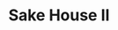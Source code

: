 ---
layout: place
title: "Sake House II"
permalink: /florida/panama-city-beach/sake-house-ii.html
stateAbbr: FL
stateName: Florida
cityName: Panama City Beach
seo:
  name: "Sake House II"
  type: Restaurant
  links: https://www.smorefood.com/order-online/sake-house-ii-panama-city-beach-32408-h28yoht0?utm_source=gmb&utm_medium=website
description: "Looking for sushi in Panama City Beach, Florida? Check out Sake House II for a delightful Japanese dining experience. Enjoy a variety of sushi and other dish..."
place_id: ChIJSU0SQASGk4gR_5XM4nbqlK8
photos:
  - name: >-
      places/ChIJSU0SQASGk4gR_5XM4nbqlK8/photos/AeeoHcIE9uBYygPSzrDsYqXwgrnt0M4Um_cfhx6jlpx26p3nDCpZf0wxyEHHlLRt-cT2fk85VHjeMkavpqP1kJZEcwxQmd4pF4oTnxA8pM7mNiyU990b0uf0NJ0haUVObcrCpMNKxgEkUsmIYt-Xo5Zl0eneu7pdlOHi-DtdlQKGKSx_BvsiOj9o-fdSLNyBdld5cKlSofyZiZ_mw4SYHoYB51GPiWrr534qqZRwWrczMI4ZJSN4ZF76TkBJtj94MCSRr4aT0U710kilctodjrYIJ_WXrCiFudf2JM97ms0gTWfvvdNtwOslvFVtdFgZalQLOjImWGv8WEeS-yvd1n7cp1P9TMYuNBmzvkoDnWaeqINEx8Ju9nS3XNprqxmxvi-cWAoA-ZqCPBvUI_naM0Sjbx4S4px5DGKy7woBxVURkNU0Gw
    widthPx: 1932
    heightPx: 2576
    authorAttributions:
      - displayName: Richard Kiefl
        uri: https://maps.google.com/maps/contrib/108287941463956135519
        photoUri: >-
          https://lh3.googleusercontent.com/a/ACg8ocJT_VMK9zzN1y9sWrVTDYjRo_hELrlKvcScQMfFiuWg1GQ9qBs=s100-p-k-no-mo
    flagContentUri: >-
      https://www.google.com/local/imagery/report/?cb_client=maps_api_places.places_api&image_key=!1e10!2sCIHM0ogKEICAgIDklOGgFg&hl=en-US
    googleMapsUri: >-
      https://www.google.com/maps/place//data=!3m4!1e2!3m2!1sCIHM0ogKEICAgIDklOGgFg!2e10!4m2!3m1!1s0x8893860440124d49:0xaf94ea76e2cc95ff
  - name: >-
      places/ChIJSU0SQASGk4gR_5XM4nbqlK8/photos/AeeoHcKv0xCIIHxyQsbbHx7RLefMhcYu8e6G2Rw20nvbhRBCFxrvPKu3yQYL3CwSZooaJVcyWVkOCTZDKPYsHM4NZhA32nuxfrEN_jR1LfK3rn9XDdWeB4q7SGEJWif690McJ_RbSgPRVKxa-6tNHLJtdafdg1M80V9ZlA2huBMDluC36xO0yoM-FxciLQeb8fT_TLkCYx0coLg7jUZy8GdO4j5SIgScJPYh8-j7ATlxMQ8u-bSfb6nwQXH3QoCRZ4tUKijj_V5klXq3w_pEHmyvXR64IoiIiN8cx-MYxfT-Na55vWOS8QskwyFnRzRjlESjzzqEhtNjwaBCXuOxuxeQH7dyi6IlbfKem3-ijGU_MWbgN1DZk8d6r3QiE8weN-rxP5Ik4CXv7rDYjoildFNJKNFf4yzquk5ZBRQh0V3Cwtdbuw
    widthPx: 4032
    heightPx: 1908
    authorAttributions:
      - displayName: X
        uri: https://maps.google.com/maps/contrib/108476099936852852520
        photoUri: >-
          https://lh3.googleusercontent.com/a-/ALV-UjU3CmzuoBBa4WiuDfl7j-3QHwblJcYK_XIiH5yXFqH25rwO5h1rWA=s100-p-k-no-mo
    flagContentUri: >-
      https://www.google.com/local/imagery/report/?cb_client=maps_api_places.places_api&image_key=!1e10!2sCIHM0ogKEICAgICK5rG4eA&hl=en-US
    googleMapsUri: >-
      https://www.google.com/maps/place//data=!3m4!1e2!3m2!1sCIHM0ogKEICAgICK5rG4eA!2e10!4m2!3m1!1s0x8893860440124d49:0xaf94ea76e2cc95ff
  - name: >-
      places/ChIJSU0SQASGk4gR_5XM4nbqlK8/photos/AeeoHcIx1Bb0tr0PhBksl65dvGCF7WZKl7Thu6Huu_mBZNcRrOTtKqlVI3hyYfHiD-2muSUFux-4FLDs9MFPdqHw_ZiISsvhUhh9uxWvLzFEBA7SmD2HF3lBQDS7ZyqgoJi7x0wZe9fQZqVcaZUyn3-3Cf4YXcU_LmKaTV5JylnW7KxPgX_aaShrVs4AP12SnV6yWthaVzZOvqsSFpARNfAS-LLNvChmtMBBLDO1BojKbLrxH8OJR34724_25rvP0AXhd50gBQvav6BDy9T2tsSfSSlesBmZPkqFICgyPGturIy-Dsi8Qtspntww96S8yEQCi5dzEOL9bznwcFLKCGVMA2aB4TcOxwkp0KOo0wJSspK_6lge4wak_KV1r3269Pfok5m7gudk5w75L01msxK5nDBXSuiKz9DREUJVTX_tNFE
    widthPx: 3072
    heightPx: 4080
    authorAttributions:
      - displayName: John Levins
        uri: https://maps.google.com/maps/contrib/111263945355361326668
        photoUri: >-
          https://lh3.googleusercontent.com/a-/ALV-UjXTqPzbZELUvG7nD5I1ewqiXCTF1E1kBeiWNrIADH0sRcFvssmhkw=s100-p-k-no-mo
    flagContentUri: >-
      https://www.google.com/local/imagery/report/?cb_client=maps_api_places.places_api&image_key=!1e10!2sCIHM0ogKEICAgICTv_LCdg&hl=en-US
    googleMapsUri: >-
      https://www.google.com/maps/place//data=!3m4!1e2!3m2!1sCIHM0ogKEICAgICTv_LCdg!2e10!4m2!3m1!1s0x8893860440124d49:0xaf94ea76e2cc95ff
  - name: >-
      places/ChIJSU0SQASGk4gR_5XM4nbqlK8/photos/AeeoHcJdvUlQZ35boW1rCfqMYXqAJ7WXkeQwaO_ixvBY593eYDgp9CaN7UeC7LZq2NZrHb3mVUvIHRqLTiMMctseyxfX3VJFQusGNWdP5KDMCmEzdI8ipBuwsUBI8L1q6rIhlFbKPb9ZZXzekeiBN2KZTOHf0IN8W7gn-zv_u5W70q0s6aplv0FfjSiH58MHji1_59GIOzlUJU079eNFrcEsYCGwKH_C4U7YfFtGlBZcSRjXgFDe6a3Q0XUO6bwAtZW8Kg-sSg1FbcOoA2Srj_WEY6ATdF51XZ3aEFlsBvXct56i4Z18_Q4iequ-nemUUSI8hSFMpDT0zklhbP6dxTxPmiDZ3iqvxrOmhFX2NWv6A1ooHeKdFpc4-nGB6QePOjTVG0MmAmqgC-Th7qitnBPMsmQAwBnEwtrUwJW8DSMeU-TAyK_n
    widthPx: 3072
    heightPx: 4080
    authorAttributions:
      - displayName: John Levins
        uri: https://maps.google.com/maps/contrib/111263945355361326668
        photoUri: >-
          https://lh3.googleusercontent.com/a-/ALV-UjXTqPzbZELUvG7nD5I1ewqiXCTF1E1kBeiWNrIADH0sRcFvssmhkw=s100-p-k-no-mo
    flagContentUri: >-
      https://www.google.com/local/imagery/report/?cb_client=maps_api_places.places_api&image_key=!1e10!2sCIHM0ogKEICAgICTv_KslAE&hl=en-US
    googleMapsUri: >-
      https://www.google.com/maps/place//data=!3m4!1e2!3m2!1sCIHM0ogKEICAgICTv_KslAE!2e10!4m2!3m1!1s0x8893860440124d49:0xaf94ea76e2cc95ff
  - name: >-
      places/ChIJSU0SQASGk4gR_5XM4nbqlK8/photos/AeeoHcIlrVyqySnPqRnWOAYVummdUqqpkxKvT3mvYPaW9-ki3mEXBkFolnedmQx2t8uc0uZC9vQr23R4RTKMs8N1GX71VT-FmRghM1BgX02T32boLR3RwFB4W01R40F18vUQwAgv3BSwvghRdq3x5LC_FUjxEFZ1uCppx2MJwP0Q4W8d7aHgG4l7l0RjRdFlrJ-cjw05F07ONoxnuKjCxcG67FnOOL-VPil-uet692iJR5ndYuHfzl94dukN_wnVwrDcwVkrvitmvQxgy7HLIljrS993VPp20Lg-tnWV33elqwtEu6_V9i7u3T-KLHa9HYSo8sRQlG4i9nzr2sq4165zEzXk7yxIbTYr84TGxVn-vWIt0AVNwu_Cp9xmaunkSJxgt1Z1g9727W_cW9tOJYzjC6HnbfxuVUA1dtw0fWOL069nyUMN
    widthPx: 4030
    heightPx: 3023
    authorAttributions:
      - displayName: Jacques Novoa
        uri: https://maps.google.com/maps/contrib/115563380543084943027
        photoUri: >-
          https://lh3.googleusercontent.com/a/ACg8ocL22pI6TkpasD-6vD3jbFnYyH1zmYqTxJlqD14HTIXX5YscNw=s100-p-k-no-mo
    flagContentUri: >-
      https://www.google.com/local/imagery/report/?cb_client=maps_api_places.places_api&image_key=!1e10!2sCIHM0ogKEICAgICpwfLPuwE&hl=en-US
    googleMapsUri: >-
      https://www.google.com/maps/place//data=!3m4!1e2!3m2!1sCIHM0ogKEICAgICpwfLPuwE!2e10!4m2!3m1!1s0x8893860440124d49:0xaf94ea76e2cc95ff
  - name: >-
      places/ChIJSU0SQASGk4gR_5XM4nbqlK8/photos/AeeoHcLmZwVPwQYCEL-E3XyUZNv48fNRpKxFLfoySbBbyutAY-tIjXwCPzBXNnzLjpyKD6H1kG0dlSrj2_mHTroYt64rz5QAJUhUcONAhBD6MipbKcRZZeievLo121Mpi-u9vMhtGbkiB0cS8Lo3Af8itsNMAmSxsurJ-qz_W-hXtXfdTtgFlG6jg2Ad8FAe-XrpT122E-uv5cQw9BPTRsPFeWV1gtfLwIGk0FncM0cz7QqL4t4axyIprNOgfTWCWudz0gQTkE8Yz7IONmU2mU5x7GCRidQzUtbP8do4SxwXwxHUZ7hq4W1WlLJp-TrlhbGGBU4iuLaM0CGqBX9UFn77TNTxvjUITeRrvE2jRcEqxWiE-s4F_pmQ_2ufnhx6OYDymTm5FPYe9yUti0nTwg-UtkTRGg9aGvJbyhP53ECOcph6lzjQ
    widthPx: 4032
    heightPx: 3024
    authorAttributions:
      - displayName: Jane R
        uri: https://maps.google.com/maps/contrib/104015141538248898667
        photoUri: >-
          https://lh3.googleusercontent.com/a-/ALV-UjUsu2XICNT9LgFLmYNnjiDABTI1y-VvVOO2gSg0EP7i1AjOECrdtQ=s100-p-k-no-mo
    flagContentUri: >-
      https://www.google.com/local/imagery/report/?cb_client=maps_api_places.places_api&image_key=!1e10!2sCIHM0ogKEICAgICuwbbysgE&hl=en-US
    googleMapsUri: >-
      https://www.google.com/maps/place//data=!3m4!1e2!3m2!1sCIHM0ogKEICAgICuwbbysgE!2e10!4m2!3m1!1s0x8893860440124d49:0xaf94ea76e2cc95ff
  - name: >-
      places/ChIJSU0SQASGk4gR_5XM4nbqlK8/photos/AeeoHcKw3zH2M9FgOTS7oC40_SPbuxp7FsmJ_4tlCB7fOXOd_5xr2iNWRYLPO1AkSF2PRMuM4eMnpYtoCzr-7QaSoGLZq3uqB9m-1r0jySjvdQw8S6PBks_XEwL2s6hQry7usw8Pi2lRTUb82QLhnMVxvVEbqbATmmC06rIze7-VFWhG4cmtUTjec82EXlO7z5Er1153VxFXC1a_oAmjoVYb_VqKLW2PMXzjliZMnIBBkqEr_qK4423cWtXr8HyIavaok1q30uWT0dBS4kunIeaXWjZv3PoyHZtXU_bJVi1BiKGZq0PpWXUc4HZfWukUNKfqldttRNzRi0N2O17YsVhjkXv7wB8dRk2v2a7Ryd-jWPaCBdiSV4Y_O_rnmpJEFhDIvwaDWalDFjOiLE8IdKUTSt6rUmyXcH75TWYUq7ov8Vk
    widthPx: 2909
    heightPx: 3697
    authorAttributions:
      - displayName: John Levins
        uri: https://maps.google.com/maps/contrib/111263945355361326668
        photoUri: >-
          https://lh3.googleusercontent.com/a-/ALV-UjXTqPzbZELUvG7nD5I1ewqiXCTF1E1kBeiWNrIADH0sRcFvssmhkw=s100-p-k-no-mo
    flagContentUri: >-
      https://www.google.com/local/imagery/report/?cb_client=maps_api_places.places_api&image_key=!1e10!2sCIHM0ogKEICAgICJydrNaA&hl=en-US
    googleMapsUri: >-
      https://www.google.com/maps/place//data=!3m4!1e2!3m2!1sCIHM0ogKEICAgICJydrNaA!2e10!4m2!3m1!1s0x8893860440124d49:0xaf94ea76e2cc95ff
  - name: >-
      places/ChIJSU0SQASGk4gR_5XM4nbqlK8/photos/AeeoHcKYqukQCQ8ej1QJlwGsxRS2yo0RQI_jj1UMMTMBpDtBakLRqUYtlRoU4LgqRNwr84Sp_pNuzyW9P2L28WYYkKoARVohF0CLzilTq1wvIhe863MhHtTMoKWHgnFz3Bk9b9ro_D8Y6RkZiYzwoWAWDq_GeNdNRXC5qOTrWf2co49l11ejG0zsMEqUrkpwOSblRVkrL9Ysg2Xhqha5HZafYwwyhl520V_WZkj3qd7hUBfLQLUDezc52erYFt215XFWmTpa17CizNEBCHf8Ok5XV51hclEhlSjDUbIZtq-8sk08PxiJjv9qDivSGE6FbzQBFJT2Rf2ZcwD4YJlgDaLVxhnObzFldAllP5xRm1BgqkrJFnwQSoSDK5dJEnKJzzifURjn0ZkGJk7REdMKf-B-_EvrDmJVUDFDpD5ylexP23GkgQ
    widthPx: 4032
    heightPx: 3024
    authorAttributions:
      - displayName: Mark Santillo
        uri: https://maps.google.com/maps/contrib/105650374694278506400
        photoUri: >-
          https://lh3.googleusercontent.com/a-/ALV-UjXf-XlP1WV7wEJ7BhN12-TDxcs8Wz44PNxUb3czjJlqNwEquvKW=s100-p-k-no-mo
    flagContentUri: >-
      https://www.google.com/local/imagery/report/?cb_client=maps_api_places.places_api&image_key=!1e10!2sCIHM0ogKEICAgIC4z_HZOg&hl=en-US
    googleMapsUri: >-
      https://www.google.com/maps/place//data=!3m4!1e2!3m2!1sCIHM0ogKEICAgIC4z_HZOg!2e10!4m2!3m1!1s0x8893860440124d49:0xaf94ea76e2cc95ff
  - name: >-
      places/ChIJSU0SQASGk4gR_5XM4nbqlK8/photos/AeeoHcIYmwdGkGwDtZRh4A4gwGz0ElTmwGsINvGstaNGpC2htgKJFfozF4yOhng8rZYscSQZjLO-vwAVVD3sbzg8JHZPlBhQUhAvLqf5klvuR-78MkIiikwPqdDO-ilHoLJuD0qb9Vua9ZIpWc5EhISZdcC23QBohcg1j_5crEAnirp8ZWqObptJCl3nzsQP3I_kiur8vnYusjmAB_BA92Fi2wvG-tsgn6v4CpC5zuhdUMjCRfy5EUjHmBRjJvd6vFTtJy_o6l2HrNoMyx0M7xAqyL5ZDczatnXWPPcRY78gFsze_Ctke3uY7yHdMuT-Bjv3oviOfk5cV47s-gUoF_mFoB-nVgOtz5Bw-YwNvohVjtfFH8nDsXZOFnfmCM0wuRcE0H2Uf4aD7wPGMPIR8mdLi6dcH2kkDOU3mmQqLaRP0BIrMQae
    widthPx: 2576
    heightPx: 1932
    authorAttributions:
      - displayName: Arthur Keith (ArtieChoke)
        uri: https://maps.google.com/maps/contrib/113502806582049697217
        photoUri: >-
          https://lh3.googleusercontent.com/a-/ALV-UjXHwnEzukTA8eg146BKZEnbvPdPEfwIKXLhLRuUxoT1LRaB0okqJw=s100-p-k-no-mo
    flagContentUri: >-
      https://www.google.com/local/imagery/report/?cb_client=maps_api_places.places_api&image_key=!1e10!2sCIHM0ogKEICAgID24LOv_wE&hl=en-US
    googleMapsUri: >-
      https://www.google.com/maps/place//data=!3m4!1e2!3m2!1sCIHM0ogKEICAgID24LOv_wE!2e10!4m2!3m1!1s0x8893860440124d49:0xaf94ea76e2cc95ff
  - name: >-
      places/ChIJSU0SQASGk4gR_5XM4nbqlK8/photos/AeeoHcI558C9rnUgE-u33rYKbKTs4I1mJacikKTku2PMZfHDZV9IS3G3eEtnIQLb4xm-qZNDCAdU810cFU_408zfAlodhafPaoeZyF5zcRcqa0PPRzMuUQ83f9eYTPom6gU48MZH5b0m-gBRANtF-XIV-6MbvOv0jz59mSKquhHJ2AZ5FotGODODiGmxpblqhjDEAlk-XXuyBeUWCAItnN21Bli6ZmmZtwkfGfX0Suky3DcKRn_uBmMuj_gcYjzAVPPDGV1U6Pr7EJOFrEl651wCxo13bX5LMF1VszlNlkjRgYvFqIS010RuaogXfrJEYn9o63Xvz9LWnzsk4VvRPGUCuyG8Iirz_ucXfJl7QeUQSr84HUbthmLPuEu1eHHYZsyxPHkp-eOeGUOZtxs6SH_MqekjuzuQMZ5t_chbfwLEe0k
    widthPx: 3024
    heightPx: 4032
    authorAttributions:
      - displayName: Jane R
        uri: https://maps.google.com/maps/contrib/104015141538248898667
        photoUri: >-
          https://lh3.googleusercontent.com/a-/ALV-UjUsu2XICNT9LgFLmYNnjiDABTI1y-VvVOO2gSg0EP7i1AjOECrdtQ=s100-p-k-no-mo
    flagContentUri: >-
      https://www.google.com/local/imagery/report/?cb_client=maps_api_places.places_api&image_key=!1e10!2sCIHM0ogKEICAgICuwbbyMg&hl=en-US
    googleMapsUri: >-
      https://www.google.com/maps/place//data=!3m4!1e2!3m2!1sCIHM0ogKEICAgICuwbbyMg!2e10!4m2!3m1!1s0x8893860440124d49:0xaf94ea76e2cc95ff
address: '1012 Thomas Dr #7444, Panama City Beach, FL 32408, USA'
street: '1012 Thomas Dr #7444'
city: Panama City Beach
state: FL
zip: '32408'
country: USA
neighborhood: Coastal Palms Commercial
latitude: '30.175597'
longitude: '-85.760571'
accessibility_options:
  wheelchairAccessibleParking: true
  wheelchairAccessibleEntrance: true
  wheelchairAccessibleRestroom: true
  wheelchairAccessibleSeating: true
business_status: OPERATIONAL
name: Sake House II
google_maps_links:
  directionsUri: >-
    https://www.google.com/maps/dir//''/data=!4m7!4m6!1m1!4e2!1m2!1m1!1s0x8893860440124d49:0xaf94ea76e2cc95ff!3e0
  placeUri: https://maps.google.com/?cid=12651995049522664959
  writeAReviewUri: >-
    https://www.google.com/maps/place//data=!4m3!3m2!1s0x8893860440124d49:0xaf94ea76e2cc95ff!12e1
  reviewsUri: >-
    https://www.google.com/maps/place//data=!4m4!3m3!1s0x8893860440124d49:0xaf94ea76e2cc95ff!9m1!1b1
  photosUri: >-
    https://www.google.com/maps/place//data=!4m3!3m2!1s0x8893860440124d49:0xaf94ea76e2cc95ff!10e5
primary_type: Japanese Restaurant
opening_hours:
  regular: null
  current: null
secondary_opening_hours:
  regular:
    weekdayDescriptions: null
    type: null
  current:
    weekdayDescriptions: null
    type: null
phone: (850) 249-9789
price_level: PRICE_LEVEL_MODERATE
price_range: null
rating: '4.3'
rating_count: 310
website: >-
  https://www.smorefood.com/order-online/sake-house-ii-panama-city-beach-32408-h28yoht0?utm_source=gmb&utm_medium=website
reviews:
  - name: >-
      places/ChIJSU0SQASGk4gR_5XM4nbqlK8/reviews/ChZDSUhNMG9nS0VJQ0FnTUNnMjhMMEZBEAE
    relativePublishTimeDescription: a month ago
    rating: 5
    text:
      text: >-
        Wonderful dinner experience! Delicious sushi the kids gobbled up, crispy
        tempura, perfectly steamed dumplings, yummy pepper steak bento box, and
        friendly service! The owners are very kind and attentive. This is
        authentic Japanese cuisine. We loved it! Excellent value and quality!
      languageCode: en
    originalText:
      text: >-
        Wonderful dinner experience! Delicious sushi the kids gobbled up, crispy
        tempura, perfectly steamed dumplings, yummy pepper steak bento box, and
        friendly service! The owners are very kind and attentive. This is
        authentic Japanese cuisine. We loved it! Excellent value and quality!
      languageCode: en
    authorAttribution:
      displayName: Kim Goss
      uri: https://www.google.com/maps/contrib/106102008221725503968/reviews
      photoUri: >-
        https://lh3.googleusercontent.com/a-/ALV-UjWGltIyBkPdOYUxJHE5_e3RHLH-v8wDhxaFgzQcuFy8nfNhe6JxgA=s128-c0x00000000-cc-rp-mo-ba2
    publishTime: '2025-02-21T02:15:50.775831Z'
    flagContentUri: >-
      https://www.google.com/local/review/rap/report?postId=ChZDSUhNMG9nS0VJQ0FnTUNnMjhMMEZBEAE&d=17924085&t=1
    googleMapsUri: >-
      https://www.google.com/maps/reviews/data=!4m6!14m5!1m4!2m3!1sChZDSUhNMG9nS0VJQ0FnTUNnMjhMMEZBEAE!2m1!1s0x8893860440124d49:0xaf94ea76e2cc95ff
  - name: >-
      places/ChIJSU0SQASGk4gR_5XM4nbqlK8/reviews/ChdDSUhNMG9nS0VJQ0FnSUR2dVBqcjlBRRAB
    relativePublishTimeDescription: 3 months ago
    rating: 1
    text:
      text: >-
        I purchased the Shrimp Tepura Sushi roll and the Dynamite Sushi Rolls 2
        times once I picked up and the 2nd time door dash. We'll the  Shrimp
        from the Shrimp Tepura Sushi roll was eaten from the rice roll and
        wrapped back up into the rice with the tails sticking out to make me
        think the shrimp was there and the dipping sauce was just about gone and
        had shrimp residue inside it which is clear it was dipped. Which was a
        dead give away. I think they taking food from the customers that dining
        in and finished and instead of throwing in the trash they putting it on
        the 2 go orders or puttingon new dinningin customes plates. Now for the
        Dynamite Sushi Rolls 2 of my rolls was bitten into and placed back into
        my to go order. I will never in life order from this place again. Of
        course the door dash order they blamed on door dash but when it happened
        again and I picked it up myself I knew what they were doing. Instead of
        throwing the food away of the people dinning inside they take what they
        can savage off those plates and placing in to go orders and possibly
        giving to other people who dine in. It's very impossible to happen 2
        times if they wasn't. And I picked up the 2nd time. So who are they
        fooling. My very 1st time going, i ordered a Shrimp fried rice and i
        literally had 6 shrimp on a big tray of just rice with only onions no
        veggies at all for $17. I didn't take pictures of the 2 orders above.
        Took back both times and they refuse to refund me both times saying door
        dash did it and when i told them about the one i picked up the accused
        me of eating i drove 15 miles to take back both times,  had to pay door
        dash to deliver the 1st time so i lost all the way across the board.Be
        very mindful of what they doing.They're very nasty.
      languageCode: en
    originalText:
      text: >-
        I purchased the Shrimp Tepura Sushi roll and the Dynamite Sushi Rolls 2
        times once I picked up and the 2nd time door dash. We'll the  Shrimp
        from the Shrimp Tepura Sushi roll was eaten from the rice roll and
        wrapped back up into the rice with the tails sticking out to make me
        think the shrimp was there and the dipping sauce was just about gone and
        had shrimp residue inside it which is clear it was dipped. Which was a
        dead give away. I think they taking food from the customers that dining
        in and finished and instead of throwing in the trash they putting it on
        the 2 go orders or puttingon new dinningin customes plates. Now for the
        Dynamite Sushi Rolls 2 of my rolls was bitten into and placed back into
        my to go order. I will never in life order from this place again. Of
        course the door dash order they blamed on door dash but when it happened
        again and I picked it up myself I knew what they were doing. Instead of
        throwing the food away of the people dinning inside they take what they
        can savage off those plates and placing in to go orders and possibly
        giving to other people who dine in. It's very impossible to happen 2
        times if they wasn't. And I picked up the 2nd time. So who are they
        fooling. My very 1st time going, i ordered a Shrimp fried rice and i
        literally had 6 shrimp on a big tray of just rice with only onions no
        veggies at all for $17. I didn't take pictures of the 2 orders above.
        Took back both times and they refuse to refund me both times saying door
        dash did it and when i told them about the one i picked up the accused
        me of eating i drove 15 miles to take back both times,  had to pay door
        dash to deliver the 1st time so i lost all the way across the board.Be
        very mindful of what they doing.They're very nasty.
      languageCode: en
    authorAttribution:
      displayName: N Williams
      uri: https://www.google.com/maps/contrib/112200786550158214158/reviews
      photoUri: >-
        https://lh3.googleusercontent.com/a/ACg8ocJ9mYfXtTELgwsVEZxt2FUwDO43l8YHEJANnSZCN14kmEywZ2Q=s128-c0x00000000-cc-rp-mo
    publishTime: '2024-12-17T11:49:40.071128Z'
    flagContentUri: >-
      https://www.google.com/local/review/rap/report?postId=ChdDSUhNMG9nS0VJQ0FnSUR2dVBqcjlBRRAB&d=17924085&t=1
    googleMapsUri: >-
      https://www.google.com/maps/reviews/data=!4m6!14m5!1m4!2m3!1sChdDSUhNMG9nS0VJQ0FnSUR2dVBqcjlBRRAB!2m1!1s0x8893860440124d49:0xaf94ea76e2cc95ff
  - name: >-
      places/ChIJSU0SQASGk4gR_5XM4nbqlK8/reviews/ChdDSUhNMG9nS0VJQ0FnSUNVekxIODJRRRAB
    relativePublishTimeDescription: 5 years ago
    rating: 5
    text:
      text: >-
        Absolutely amazing. Wife and I wanted to come here, and found the gem.
        Wonderful atmosphere, and waitress very knowledgeable. The cheif is top
        par, and a 10/10. The salad with ginger dressing was authentic, and
        fresh! All sushi was fresh and great. We arrived about 630 pm and the
        crowed followed. It was not overly crowded at all, but you could tell
        everyone loved this place.  We both actually give this place a 5star.
        It's top notch! Deffinantly Recommend, and will be returning very soon.
        You will enjoy this place.
      languageCode: en
    originalText:
      text: >-
        Absolutely amazing. Wife and I wanted to come here, and found the gem.
        Wonderful atmosphere, and waitress very knowledgeable. The cheif is top
        par, and a 10/10. The salad with ginger dressing was authentic, and
        fresh! All sushi was fresh and great. We arrived about 630 pm and the
        crowed followed. It was not overly crowded at all, but you could tell
        everyone loved this place.  We both actually give this place a 5star.
        It's top notch! Deffinantly Recommend, and will be returning very soon.
        You will enjoy this place.
      languageCode: en
    authorAttribution:
      displayName: Coin McDuck
      uri: https://www.google.com/maps/contrib/102157721895392186045/reviews
      photoUri: >-
        https://lh3.googleusercontent.com/a-/ALV-UjUE6Y9KBCLrSgS-bMUOZejfVD6bSgRpOqV07b7ZrP5w4TiXfhtMzw=s128-c0x00000000-cc-rp-mo
    publishTime: '2019-07-20T00:52:19.716902Z'
    flagContentUri: >-
      https://www.google.com/local/review/rap/report?postId=ChdDSUhNMG9nS0VJQ0FnSUNVekxIODJRRRAB&d=17924085&t=1
    googleMapsUri: >-
      https://www.google.com/maps/reviews/data=!4m6!14m5!1m4!2m3!1sChdDSUhNMG9nS0VJQ0FnSUNVekxIODJRRRAB!2m1!1s0x8893860440124d49:0xaf94ea76e2cc95ff
  - name: >-
      places/ChIJSU0SQASGk4gR_5XM4nbqlK8/reviews/ChdDSUhNMG9nS0VJQ0FnSURxaXB1OXZBRRAB
    relativePublishTimeDescription: 3 years ago
    rating: 4
    text:
      text: >-
        As mentioned by other reviewers, the food is great and priced fairly.
        The sushi were simple but tasty. The environment was great, which is
        very important to me and the place is very clean overall. I am taking
        one ⭐ off because the waiter only provided basic information about some
        menu items. I also had a question about some Japanese masks that served
        as a decoration near the ceiling but unfortunately he didn't know much
        about them either, so I ended up googling. It would be nice if the
        employees knew at least something about their place. Maybe I'm being too
        picky but the food is really good if that's all you care about.
      languageCode: en
    originalText:
      text: >-
        As mentioned by other reviewers, the food is great and priced fairly.
        The sushi were simple but tasty. The environment was great, which is
        very important to me and the place is very clean overall. I am taking
        one ⭐ off because the waiter only provided basic information about some
        menu items. I also had a question about some Japanese masks that served
        as a decoration near the ceiling but unfortunately he didn't know much
        about them either, so I ended up googling. It would be nice if the
        employees knew at least something about their place. Maybe I'm being too
        picky but the food is really good if that's all you care about.
      languageCode: en
    authorAttribution:
      displayName: Max Zhiglov
      uri: https://www.google.com/maps/contrib/112947733666009690131/reviews
      photoUri: >-
        https://lh3.googleusercontent.com/a-/ALV-UjWAe1WLTPVGhSmmk53OPrCNeyqvxw4SFtnmOk_J1RzBjQ92Wj6SkQ=s128-c0x00000000-cc-rp-mo-ba4
    publishTime: '2021-07-04T18:24:43.644257Z'
    flagContentUri: >-
      https://www.google.com/local/review/rap/report?postId=ChdDSUhNMG9nS0VJQ0FnSURxaXB1OXZBRRAB&d=17924085&t=1
    googleMapsUri: >-
      https://www.google.com/maps/reviews/data=!4m6!14m5!1m4!2m3!1sChdDSUhNMG9nS0VJQ0FnSURxaXB1OXZBRRAB!2m1!1s0x8893860440124d49:0xaf94ea76e2cc95ff
  - name: >-
      places/ChIJSU0SQASGk4gR_5XM4nbqlK8/reviews/ChZDSUhNMG9nS0VJQ0FnSUM0eWFlVmRREAE
    relativePublishTimeDescription: 5 years ago
    rating: 5
    text:
      text: >-
        Food was amazing! Prices are fair and service was good. We got cowboy
        rolls, love rolls(my favorite), and California. We also ordered chicken
        fried rice that was absolutely the best I’ve had yet.
      languageCode: en
    originalText:
      text: >-
        Food was amazing! Prices are fair and service was good. We got cowboy
        rolls, love rolls(my favorite), and California. We also ordered chicken
        fried rice that was absolutely the best I’ve had yet.
      languageCode: en
    authorAttribution:
      displayName: Adrianna Martinez
      uri: https://www.google.com/maps/contrib/111499843704473387012/reviews
      photoUri: >-
        https://lh3.googleusercontent.com/a-/ALV-UjVG_AixiEf4_jbXVjy8m7zX9sppOFJElrWqduBGiIJPiKZWn8GNCg=s128-c0x00000000-cc-rp-mo-ba4
    publishTime: '2019-06-08T23:57:59.996730Z'
    flagContentUri: >-
      https://www.google.com/local/review/rap/report?postId=ChZDSUhNMG9nS0VJQ0FnSUM0eWFlVmRREAE&d=17924085&t=1
    googleMapsUri: >-
      https://www.google.com/maps/reviews/data=!4m6!14m5!1m4!2m3!1sChZDSUhNMG9nS0VJQ0FnSUM0eWFlVmRREAE!2m1!1s0x8893860440124d49:0xaf94ea76e2cc95ff
parking_options:
  freeParkingLot: true
  freeStreetParking: true
  paidStreetParking: false
  valetParking: false
payment_options:
  acceptsCreditCards: true
  acceptsDebitCards: true
  acceptsCashOnly: false
  acceptsNfc: true
allow_dogs: null
curbside_pickup: false
delivery: false
dine_in: true
good_for_children: true
good_for_groups: true
good_for_sports: false
live_music: false
menu_for_children: null
outdoor_seating: false
reservable: true
restroom: true
serves_beer: true
serves_breakfast: false
serves_brunch: false
serves_cocktails: null
serves_coffee: true
serves_dinner: true
serves_dessert: true
serves_lunch: true
serves_vegetarian_food: true
serves_wine: true
takeout: true
summary: null

---